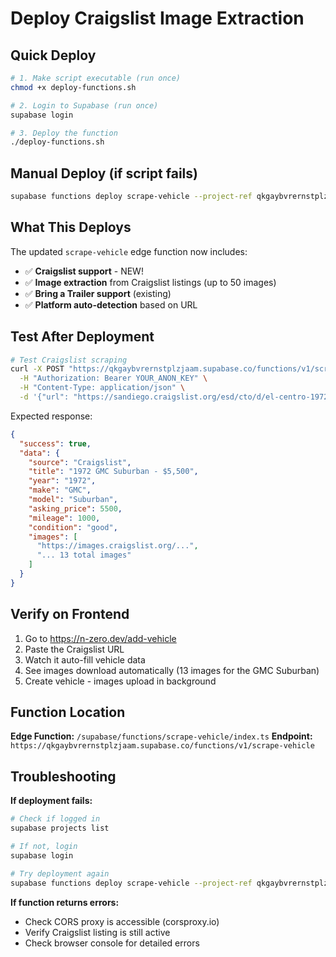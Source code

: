 # Deploy Craigslist Image Extraction

## Quick Deploy

```bash
# 1. Make script executable (run once)
chmod +x deploy-functions.sh

# 2. Login to Supabase (run once)
supabase login

# 3. Deploy the function
./deploy-functions.sh
```

## Manual Deploy (if script fails)

```bash
supabase functions deploy scrape-vehicle --project-ref qkgaybvrernstplzjaam
```

## What This Deploys

The updated `scrape-vehicle` edge function now includes:
- ✅ **Craigslist support** - NEW!
- ✅ **Image extraction** from Craigslist listings (up to 50 images)
- ✅ **Bring a Trailer support** (existing)
- ✅ **Platform auto-detection** based on URL

## Test After Deployment

```bash
# Test Craigslist scraping
curl -X POST "https://qkgaybvrernstplzjaam.supabase.co/functions/v1/scrape-vehicle" \
  -H "Authorization: Bearer YOUR_ANON_KEY" \
  -H "Content-Type: application/json" \
  -d '{"url": "https://sandiego.craigslist.org/esd/cto/d/el-centro-1972-gmc-suburban/7888155474.html"}'
```

Expected response:
```json
{
  "success": true,
  "data": {
    "source": "Craigslist",
    "title": "1972 GMC Suburban - $5,500",
    "year": "1972",
    "make": "GMC",
    "model": "Suburban",
    "asking_price": 5500,
    "mileage": 1000,
    "condition": "good",
    "images": [
      "https://images.craigslist.org/...",
      "... 13 total images"
    ]
  }
}
```

## Verify on Frontend

1. Go to https://n-zero.dev/add-vehicle
2. Paste the Craigslist URL
3. Watch it auto-fill vehicle data
4. See images download automatically (13 images for the GMC Suburban)
5. Create vehicle - images upload in background

## Function Location

**Edge Function:** `/supabase/functions/scrape-vehicle/index.ts`
**Endpoint:** `https://qkgaybvrernstplzjaam.supabase.co/functions/v1/scrape-vehicle`

## Troubleshooting

**If deployment fails:**
```bash
# Check if logged in
supabase projects list

# If not, login
supabase login

# Try deployment again
supabase functions deploy scrape-vehicle --project-ref qkgaybvrernstplzjaam --debug
```

**If function returns errors:**
- Check CORS proxy is accessible (corsproxy.io)
- Verify Craigslist listing is still active
- Check browser console for detailed errors

